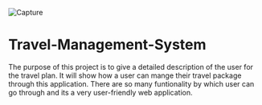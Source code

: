 ![Capture](https://user-images.githubusercontent.com/63194530/122172189-56219f80-cea2-11eb-8a6f-100b4be82ba7.PNG)
# Travel-Management-System
The purpose of this project is to give a detailed description of the user for the travel plan.  It will show how a user can mange their travel package through this application. There are so many funtionality by which user can go through and its a very user-friendly web application.
